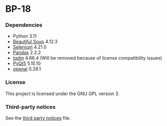 # BP-18

### Dependencies

* Python 3.11
* [Beautiful Soup](https://pypi.org/project/beautifulsoup4/) 4.12.3
* [Selenium](https://pypi.org/project/selenium/) 4.21.0
* [Pandas](https://pypi.org/project/pandas/) 2.2.2
* [tqdm](https://pypi.org/project/tqdm/) 4.66.4 (Will be removed because of license compatibility issues)
* [PyQt5](https://pypi.org/project/PyQt5/) 5.15.10
* [openai](https://pypi.org/project/openai/0.28.1/) 0.28.1

### License

This project is licensed under the GNU GPL version 3.

### Third-party notices

See the [third party notices](/THIRD-PARTY-NOTICES) file.
